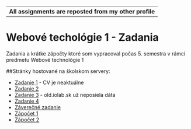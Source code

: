 <table align="center">
  <tr>
    <th>All assignments are reposted from my other profile</th>
  </tr>
</table>


# Webové techológie 1 - Zadania

Zadania a krátke zápočty ktoré som vypracoval počas 5. semestra v rámci predmetu Webové technológie 1

##Stránky hostované na školskom servery:
- [Zadanie 1](https://webte1.fei.stuba.sk/~xkrizanovsky/prveZadanie) - CV je neaktuálne
- [Zadanie 2](https://webte1.fei.stuba.sk/~xkrizanovsky/webteJednaDruheZadanie)
- [Zadanie 3](https://webte1.fei.stuba.sk/~xkrizanovsky/webteJednaTretieZadanie) - old.iolab.sk už neposiela dáta
- [Zadanie 4](https://webte1.fei.stuba.sk/~xkrizanovsky/webteJednaStvrteZadanie)
- [Záverečné zadanie](https://webte1.fei.stuba.sk/~xsunava/hra)
- [Zápočet 1](https://webte1.fei.stuba.sk/~xkrizanovsky/zapoctovka)
- [Zápočet 2](https://webte1.fei.stuba.sk/~xkrizanovsky/zapoctovkaDva)
